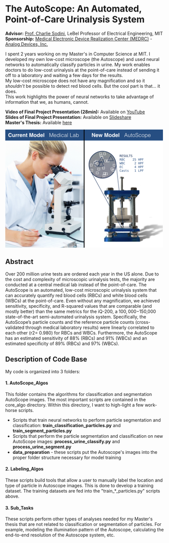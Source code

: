 # The AutoScope: An Automated, Point-of-Care Urinalysis System 
**Advisor:** [Prof. Charlie Sodini](http://imes.mit.edu/people/faculty/sodini-charles/), LeBel Professor of Electrical Engineering, MIT  
**Sponsorship:** [Medical Electronic Device Realization Center (MEDRC)](http://medrc.mit.edu/) - [Analog Devices, Inc.](https://en.wikipedia.org/wiki/Analog_Devices) 
  
  
I spent 2 years working on my Master's in Computer Science at MIT. I developed my own low-cost microscope (the Autoscope) and used neural networks to automatically classify particles in urine. My work enables doctors to do low-cost urinalysis at the point-of-care instead of sending it off to a laboratory and waiting a few days for the results.   
My low-cost microscope does not have any magnification and so it *shouldn't* be possible to detect red blood cells. But the cool part is that... it does.   
This work highlights the power of neural networks to take advantage of information that we, as humans, cannot.   
  
  
  
**Video of Final Project Presentation (28min):** Available on [YouTube](https://youtu.be/SKFaWKCmoxo)  
**Slides of Final Project Presentation:** Available on [Slideshare](https://www.slideshare.net/SidneyPrimas/the-autoscope-an-automated-pointofcare-urinalysis-system)  
**Master's Thesis:** Available [here](https://github.com/SidneyPrimas/AutoScope/blob/master/MIT_Master_Thesis.pdf)  
  
  
  
<img src="https://github.com/SidneyPrimas/AutoScope/blob/master/AutoScope_cover_image.jpeg" alt="CoverImage" width="500">
  
## Abstract  
Over 200 million urine tests are ordered each year in the US alone. Due to the cost and complexity of microscopic urinalysis tests, the majority are conducted at a central medical lab instead of the point-of-care. The AutoScope is an automated, low-cost microscopic urinalysis system that can accurately quantify red blood cells (RBCs) and white blood cells (WBCs) at the point-of-care. Even without any magnification, we achieved sensitivity, specificity, and R-squared values that are comparable (and mostly better) than the same metrics for the iQ-200, a $100,000-$150,000 state-of-the-art semi-automated urinalysis system. Specifically, the AutoScope’s particle counts and the reference particle counts (cross-validated through medical laboratory results) were linearly correlated to each other (r2= 0.980) for RBCs and WBCs. Furthermore, the AutoScope has an estimated sensitivity of 88% (RBCs) and 91% (WBCs) and an estimated specificity of 89% (RBCs) and 97% (WBCs). 

  
## Description of Code Base
My code is organized into 3 folders: 

#### 1. AutoScope_Algos
This folder contains the algorithms for classification and segmentation AutoScope images. The most important scripts are contained in the core_algo directory. Within this directory, I want to high-light a few work-horse scripts. 
 * Scripts that train neural networks to perform particle segmentation and classification: <strong>train_classification_particles.py</strong> and  <strong>train_segment_particles.py</strong>  
 * Scripts that perform the particle segmentation and classification on new AutoScope images: <strong>process_urine_classify.py</strong>	and <strong>process_urine_segment.py</strong>
 * <strong>data_preparation</strong> - these scripts put the Autoscope's images into the proper folder structure necessary for model training   

#### 2. Labeling_Algos
These scripts build tools that allow a user to manually label the location and type of particle in Autoscope images. This is done to develop a training dataset. The training datasets are fed into the "train_*_particles.py" scripts above. 

#### 3. Sub_Tasks
These scripts perform other types of analyses needed for my Master's thesis that are not related to classification or segmentation of particles. For example, modeling the illumination pattern of the Autoscope, calculating the end-to-end resolution of the Autoscope system, etc.

